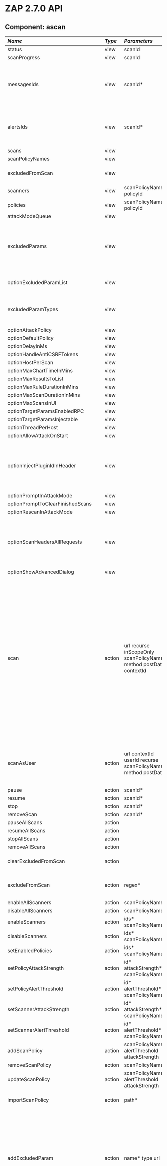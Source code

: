 # ZAP 2.7.0 API
## Component: ascan
| _Name_ | _Type_ | _Parameters_ | _Description_ |
|:-------|:-------|:-------------|:--------------|
| status| view | scanId  |  |
| scanProgress| view | scanId  |  |
| messagesIds| view | scanId*  | Gets the IDs of the messages sent during the scan with the given ID. A message can be obtained with 'message' core view. |
| alertsIds| view | scanId*  | Gets the IDs of the alerts raised during the scan with the given ID. An alert can be obtained with 'alert' core view. |
| scans| view |  |  |
| scanPolicyNames| view |  |  |
| excludedFromScan| view |  | Gets the regexes of URLs excluded from the active scans. |
| scanners| view | scanPolicyName policyId  |  |
| policies| view | scanPolicyName policyId  |  |
| attackModeQueue| view |  |  |
| excludedParams| view |  | Gets all the parameters that are excluded. For each parameter the following are shown: the name, the URL, and the parameter type. |
| optionExcludedParamList| view |  | Use view excludedParams instead. |
| excludedParamTypes| view |  | Gets all the types of excluded parameters. For each type the following are shown: the ID and the name. |
| optionAttackPolicy| view |  |  |
| optionDefaultPolicy| view |  |  |
| optionDelayInMs| view |  |  |
| optionHandleAntiCSRFTokens| view |  |  |
| optionHostPerScan| view |  |  |
| optionMaxChartTimeInMins| view |  |  |
| optionMaxResultsToList| view |  |  |
| optionMaxRuleDurationInMins| view |  |  |
| optionMaxScanDurationInMins| view |  |  |
| optionMaxScansInUI| view |  |  |
| optionTargetParamsEnabledRPC| view |  |  |
| optionTargetParamsInjectable| view |  |  |
| optionThreadPerHost| view |  |  |
| optionAllowAttackOnStart| view |  |  |
| optionInjectPluginIdInHeader| view |  | Tells whether or not the active scanner should inject the HTTP request header X-ZAP-Scan-ID, with the ID of the scanner that's sending the requests. |
| optionPromptInAttackMode| view |  |  |
| optionPromptToClearFinishedScans| view |  |  |
| optionRescanInAttackMode| view |  |  |
| optionScanHeadersAllRequests| view |  | Tells whether or not the HTTP Headers of all requests should be scanned. Not just requests that send parameters, through the query or request body. |
| optionShowAdvancedDialog| view |  |  |
| scan| action | url recurse inScopeOnly scanPolicyName method postData contextId  | Runs the active scanner against the given URL and/or Context. Optionally, the 'recurse' parameter can be used to scan URLs under the given URL, the parameter 'inScopeOnly' can be used to constrain the scan to URLs that are in scope (ignored if a Context is specified), the parameter 'scanPolicyName' allows to specify the scan policy (if none is given it uses the default scan policy), the parameters 'method' and 'postData' allow to select a given request in conjunction with the given URL. |
| scanAsUser| action | url contextId userId recurse scanPolicyName method postData  | Active Scans from the perspective of a User, obtained using the given Context ID and User ID. See 'scan' action for more details. |
| pause| action | scanId*  |  |
| resume| action | scanId*  |  |
| stop| action | scanId*  |  |
| removeScan| action | scanId*  |  |
| pauseAllScans| action |  |  |
| resumeAllScans| action |  |  |
| stopAllScans| action |  |  |
| removeAllScans| action |  |  |
| clearExcludedFromScan| action |  | Clears the regexes of URLs excluded from the active scans. |
| excludeFromScan| action | regex*  | Adds a regex of URLs that should be excluded from the active scans. |
| enableAllScanners| action | scanPolicyName  |  |
| disableAllScanners| action | scanPolicyName  |  |
| enableScanners| action | ids* scanPolicyName  |  |
| disableScanners| action | ids* scanPolicyName  |  |
| setEnabledPolicies| action | ids* scanPolicyName  |  |
| setPolicyAttackStrength| action | id* attackStrength* scanPolicyName  |  |
| setPolicyAlertThreshold| action | id* alertThreshold* scanPolicyName  |  |
| setScannerAttackStrength| action | id* attackStrength* scanPolicyName  |  |
| setScannerAlertThreshold| action | id* alertThreshold* scanPolicyName  |  |
| addScanPolicy| action | scanPolicyName* alertThreshold attackStrength  |  |
| removeScanPolicy| action | scanPolicyName*  |  |
| updateScanPolicy| action | scanPolicyName* alertThreshold attackStrength  |  |
| importScanPolicy| action | path*  | Imports a Scan Policy using the given file system path. |
| addExcludedParam| action | name* type url  | Adds a new parameter excluded from the scan, using the specified name. Optionally sets if the new entry applies to a specific URL (default, all URLs) and sets the ID of the type of the parameter (default, ID of any type). The type IDs can be obtained with the view excludedParamTypes.  |
| modifyExcludedParam| action | idx* name type url  | Modifies a parameter excluded from the scan. Allows to modify the name, the URL and the type of parameter. The parameter is selected with its index, which can be obtained with the view excludedParams. |
| removeExcludedParam| action | idx*  | Removes a parameter excluded from the scan, with the given index. The index can be obtained with the view excludedParams. |
| skipScanner| action | scanId* scannerId*  | Skips the scanner using the given IDs of the scan and the scanner. |
| setOptionAttackPolicy| action | String*  |  |
| setOptionDefaultPolicy| action | String*  |  |
| setOptionAllowAttackOnStart| action | Boolean*  |  |
| setOptionDelayInMs| action | Integer*  |  |
| setOptionHandleAntiCSRFTokens| action | Boolean*  |  |
| setOptionHostPerScan| action | Integer*  |  |
| setOptionInjectPluginIdInHeader| action | Boolean*  | Sets whether or not the active scanner should inject the HTTP request header X-ZAP-Scan-ID, with the ID of the scanner that's sending the requests. |
| setOptionMaxChartTimeInMins| action | Integer*  |  |
| setOptionMaxResultsToList| action | Integer*  |  |
| setOptionMaxRuleDurationInMins| action | Integer*  |  |
| setOptionMaxScanDurationInMins| action | Integer*  |  |
| setOptionMaxScansInUI| action | Integer*  |  |
| setOptionPromptInAttackMode| action | Boolean*  |  |
| setOptionPromptToClearFinishedScans| action | Boolean*  |  |
| setOptionRescanInAttackMode| action | Boolean*  |  |
| setOptionScanHeadersAllRequests| action | Boolean*  | Sets whether or not the HTTP Headers of all requests should be scanned. Not just requests that send parameters, through the query or request body. |
| setOptionShowAdvancedDialog| action | Boolean*  |  |
| setOptionTargetParamsEnabledRPC| action | Integer*  |  |
| setOptionTargetParamsInjectable| action | Integer*  |  |
| setOptionThreadPerHost| action | Integer*  |  |

Starred parameters are mandatory

Back to [index](ApiGen_Index)

